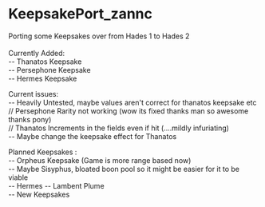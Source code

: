 # KeepsakePort_zannc
Porting some Keepsakes over from Hades 1 to Hades 2
<br><br>
Currently Added: <br>
    -- Thanatos Keepsake<br>
    -- Persephone Keepsake<br>
    -- Hermes Keepsake<br>

Current issues: <br>
    -- Heavily Untested, maybe values aren't correct for thanatos keepsake etc<br>
    // Persephone Rarity not working (wow its fixed thanks man so awesome thanks pony)<br>
    // Thanatos Increments in the fields even if hit (....mildly infuriating)<br>
    -- Maybe change the keepsake effect for Thanatos

Planned Keepsakes : <br>
    -- Orpheus Keepsake (Game is more range based now)<br>
    -- Maybe Sisyphus, bloated boon pool so it might be easier for it to be viable<br>
    -- Hermes -- Lambent Plume <br>
    -- New Keepsakes